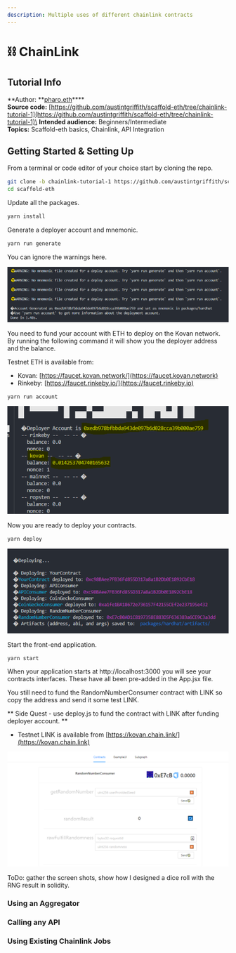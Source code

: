 ```yaml
---
description: Multiple uses of different chainlink contracts
---
```


# ⛓ ChainLink

## Tutorial Info

**Author: **[pharo.eth](https://twitter.com/Pharo44153106)****\
**Source code:** [https://github.com/austintgriffith/scaffold-eth/tree/chainlink-tutorial-1](https://github.com/austintgriffith/scaffold-eth/tree/chainlink-tutorial-1)\
**Intended audience:** Beginners/Intermediate\
**Topics:** Scaffold-eth basics, Chainlink, API Integration

## Getting Started & Setting Up

From a terminal or code editor of your choice start by cloning the repo.

```bash
git clone -b chainlink-tutorial-1 https://github.com/austintgriffith/scaffold-eth.git
cd scaffold-eth
```

Update all the packages.

```bash
yarn install
```

Generate a deployer account and mnemonic.

```bash
yarn run generate
```

You can ignore the warnings here.

![](../../.gitbook/assets/106749563-ac2d2f00-65f4-11eb-91a5-d736e30f4b97.png)

You need to fund your account with ETH to deploy on the Kovan network. By running the following command it will show you the deployer address and the balance. 

Testnet ETH is available from:

* Kovan:  [https://faucet.kovan.network/](https://faucet.kovan.network)
* Rinkeby: [https://faucet.rinkeby.io/](https://faucet.rinkeby.io)

```bash
yarn run account
```

![](../../.gitbook/assets/106749192-36c15e80-65f4-11eb-8365-64f66569c899.png)

Now you are ready to deploy your contracts.

```bash
yarn deploy
```

![](../../.gitbook/assets/106748708-9b2fee00-65f3-11eb-90c6-3c28c09f7540.png)

Start the front-end application.

```bash
yarn start
```

When your application starts at http://localhost:3000 you will see your contracts interfaces. These have all been pre-added in the App.jsx file.

You still need to fund the RandomNumberConsumer contract with LINK so copy the address and send it some test LINK. 

** Side Quest - use deploy.js to fund the contract with LINK after funding deployer account. **

* Testnet LINK is available from [https://kovan.chain.link/](https://kovan.chain.link)

![](../../.gitbook/assets/106748778-b0a51800-65f3-11eb-8a57-d6444748ffe9.png)

ToDo: gather the screen shots, show how I designed a dice roll with the RNG result in solidity.



### Using an Aggregator





### Calling any API





### Using Existing Chainlink Jobs



